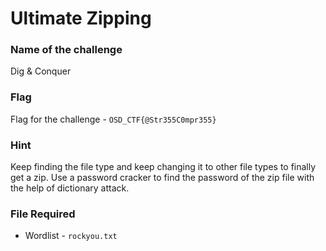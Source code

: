 # Ultimate Zipping

### Name of the challenge

Dig & Conquer

### Flag

Flag for the challenge - `OSD_CTF{@Str355C0mpr355}`

### Hint

Keep finding the file type and keep changing it to other file types to finally get a zip. Use a password cracker to find the password of the zip file with the help of dictionary attack.

### File Required

- Wordlist - `rockyou.txt`
